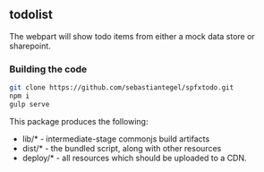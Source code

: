 ## todolist

The webpart will show todo items from either a mock data store or sharepoint.

### Building the code

```bash
git clone https://github.com/sebastiantegel/spfxtodo.git
npm i
gulp serve
```

This package produces the following:

* lib/* - intermediate-stage commonjs build artifacts
* dist/* - the bundled script, along with other resources
* deploy/* - all resources which should be uploaded to a CDN.
